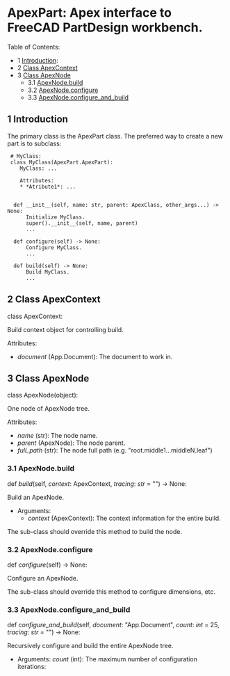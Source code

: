 # ApexPart: Apex interface to FreeCAD PartDesign workbench.

Table of Contents:
* 1 [Introduction](#introduction):
* 2 [Class ApexContext](#apexcontext)
* 3 [Class ApexNode](#apexnode)
  * 3.1 [ApexNode.build](#apexnode-build)
  * 3.2 [ApexNode.configure](#apexnode-configure)
  * 3.3 [ApexNode.configure\_and\_build](#apexnode-configure-and-build)

## 1 <a name="introduction"></a>Introduction


The primary class is the ApexPart class.  The preferred way to create a new part is
to subclass:

     # MyClass:
     class MyClass(ApexPart.ApexPart):
        MyClass: ...

        Attributes:
        * *Atribute1*: ...
        

      def __init__(self, name: str, parent: ApexClass, other_args...) -> None:
          Initialize MyClass.
          super().__init__(self, name, parent)
          ...

      def configure(self) -> None:
          Configure MyClass.
          ...

      def build(self) -> None:
          Build MyClass.
          ...


## 2 Class ApexContext <a name="apexcontext"></a>

class ApexContext:

Build context object for controlling build.

Attributes:
* *document* (App.Document): The document to work in.


## 3 Class ApexNode <a name="apexnode"></a>

class ApexNode(object):

One node of ApexNode tree.

Attributes:
* *name* (str): The node name.
* *parent* (ApexNode): The node parent.
* *full\_path* (str):  The node full path (e.g. "root.middle1...middleN.leaf")


### 3.1 ApexNode.build <a name="apexnode-build"></a>

def *build*(self, *context*:  ApexContext, *tracing*:  *str* = "") -> None:

Build an ApexNode.

* Arguments:
  * *context* (ApexContext): The context information for the entire build.

The sub-class should override this method to build the node.

### 3.2 ApexNode.configure <a name="apexnode-configure"></a>

def *configure*(self) -> None:

Configure an ApexNode.

The sub-class should override this method to configure dimensions, etc.

### 3.3 ApexNode.configure\_and\_build <a name="apexnode-configure-and-build"></a>

def *configure\_and\_build*(self, *document*:  "App.Document", *count*:  *int* = 25, *tracing*:  *str* = "") -> None:

Recursively configure and build the entire ApexNode tree.

* Arguments:
  *count* (int): The maximum number of configuration iterations:

